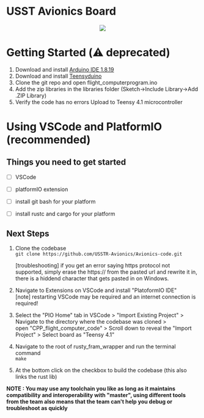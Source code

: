 # USST Avionics Board

<center> <img src = https://i.imgur.com/jnRxNR3.png> </img> </center>

# Getting Started (:warning: deprecated)

1) Download and install <a href="https://www.arduino.cc/en/software">Arduino IDE 1.8.19</a>  
2) Download and install <a href="https://www.pjrc.com/teensy/td\_download.html">Teensyduino</a> 
3) Clone the git repo and open flight_computerprogram.ino 
4) Add the zip libraries in the libraries folder (Sketch-\>Include Library-\>Add .ZIP Library) 
5) Verify the code has no errors Upload to Teensy 4.1 microcontroller

# Using VSCode and PlatformIO (recommended)

## Things you need to get started
- [ ] VSCode  
- [ ] platformIO extension  
- [ ] install git bash for your platform  
- [ ] install rustc and cargo for your platform  


## Next Steps

1. Clone the codebase  
    `git clone https://github.com/USSTR-Avionics/Avionics-code.git`  

    [troubleshooting] if you get an error saying https protocol not supported, simply erase the https:// from the pasted url and rewrite it in, there is a 
    hiddend character that gets pasted in on Windows.  

2. Navigate to Extensions on VSCode and install "PlatoformIO IDE"  
    [note] restarting VSCode may be required and an internet connection is required!  

3. Select the "PIO Home" tab in VSCode > "Import Existing Project" > Navigate to the directory where the codebase was cloned >   
    open "CPP_flight_computer_code" > Scroll down to reveal the "Import Project" > Select board as "Teensy 4.1"  

4. Navigate to the root of rusty_fram_wrapper and run the terminal command  
    `make`  

4. At the bottom click on the checkbox to build the codebase (this also links the rust lib)


**NOTE : You may use any toolchain you like as long as it maintains compatibility and interoperability with "master", using different tools from the team also means that the team can't help you debug or troubleshoot as quickly**
